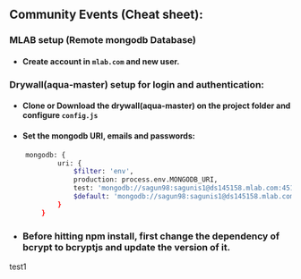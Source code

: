 ## Community Events (Cheat sheet):

### MLAB setup (Remote mongodb Database)  
- #### Create account in `mlab.com` and new user.  
    
  
### Drywall(aqua-master) setup for login and authentication:  
- #### Clone or Download the drywall(aqua-master) on the project folder and configure `config.js`
- #### Set the mongodb URI, emails and passwords:
```bash
    mongodb: {
            uri: {
                $filter: 'env',
                production: process.env.MONGODB_URI,
                test: 'mongodb://sagun98:sagunis1@ds145158.mlab.com:45158/comeventsapp',
                $default: 'mongodb://sagun98:sagunis1@ds145158.mlab.com:45158/comeventsapp'
            }
        }
``` 
- ### Before hitting npm install, first change the dependency of bcrypt to bcryptjs and update the version of it.

test1